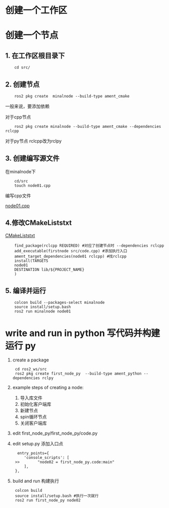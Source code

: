# 创建一个工作区
# 创建一个节点

## 1. 在工作区根目录下 

        cd src/

## 2. 创建节点

        ros2 pkg create  minalnode --build-type ament_cmake
一般来说，要添加依赖

对于cpp节点

        ros2 pkg create minalnode --build-type ament_cmake --dependencies rclcpp
对于py节点 rclcpp改为rclpy

## 3. 创建编写源文件

在minalnode下

        cd/src
        touch node01.cpp
编写cpp文件

[node01.cpp](../src/learning_node/minalnode/src/node01.cpp)


## 4.修改CMakeListstxt
 
[CMakeListstxt](../src/learning_node/minalnode/CMakeLists.txt)

        find_package(rclcpp REQUIRED) #对应了创建节点时 --dependencies rclcpp
        add_executable(firstnode src/code.cpp) #添加执行入口
        ament_target_dependencies(node01 rclcpp) #找rclcpp
        install(TARGETS
        node01
        DESTINATION lib/${PROJECT_NAME}
        )

## 5. 编译并运行

        colcon build --packages-select minalnode
        source install/setup.bash
        ros2 run minalnode node01


# write and run in python 写代码并构建运行 py

1. create a package

        cd ros2_ws/src
        ros2 pkg create first_node_py  --build-type ament_python --dependencies rclpy 

2. example steps of creating a node:
     1. 导入库文件
     2. 初始化客户端库
     3. 新建节点
     4. spin循环节点
     5. 关闭客户端库 
 
3. edit first_node_py/first_node_py/code.py
4. edit setup.py 添加入口点

         entry_points={
            'console_scripts': [
        >>        "node02 = first_node_py.code:main"
            ],
        }, 
5. build and run 构建执行

        colcon build
        source install/setup.bash #执行一次就行
        ros2 run first_node_py node02
